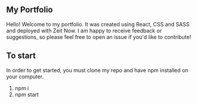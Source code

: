 ## My Portfolio
Hello! Welcome to my portfolio. It was created using React, CSS and SASS and deployed with Zeit Now. I am happy to receive feedback or suggestions, so please feel free to open an issue if you'd like to contribute! 

## To start
In order to get started, you must clone my repo and have npm installed on your computer.

1. npm i
2. npm start

